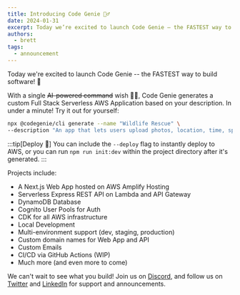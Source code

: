 ```yaml
---
title: Introducing Code Genie 🧞‍♂️
date: 2024-01-31
excerpt: Today we’re excited to launch Code Genie — the FASTEST way to build software! With a single AI-powered command wish, Code Genie generates a custom Full Stack Serverless AWS Application based on your description. In under a minute!
authors:
  - brett
tags:
  - announcement
---
```


Today we're excited to launch Code Genie -- the FASTEST way to build software! 🚀

With a single ~~AI-powered command~~ wish 🧞‍♂️, Code Genie generates a custom Full Stack Serverless AWS Application based on your description. In under a minute! Try it out for yourself:

```sh
npx @codegenie/cli generate --name "Wildlife Rescue" \
--description "An app that lets users upload photos, location, time, species and other information so that Wildlife Rescuers can get notified and respond to reports of injured wildlife in their area."
```

:::tip[Deploy 🚀]
You can include the `--deploy` flag to instantly deploy to AWS, or you can run `npm run init:dev` within the project directory after it's generated.
:::

Projects include:

* A Next.js Web App hosted on AWS Amplify Hosting
* Serverless Express REST API on Lambda and API Gateway
* DynamoDB Database
* Cognito User Pools for Auth
* CDK for all AWS infrastructure
* Local Development
* Multi-environment support (dev, staging, production)
* Custom domain names for Web App and API
* Custom Emails
* CI/CD via GitHub Actions (WIP)
* Much more (and even more to come)

We can't wait to see what you build! Join us on [Discord](https://discord.gg/YJ9gQhheyn), and follow us on [Twitter](https://twitter.com/CodeGenieCodes) and [LinkedIn](https://www.linkedin.com/company/code-genie-codes) for support and announcements.